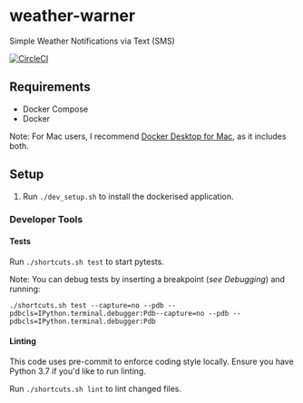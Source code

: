 # weather-warner
Simple Weather Notifications via Text (SMS)

[![CircleCI](https://circleci.com/gh/JakeBar/weather-warner.svg?style=svg&circle-token=44b5a718bad263f1082e56881233f23ec3cc3165)](https://circleci.com/gh/JakeBar/weather-warner)

## Requirements

* Docker Compose
* Docker

Note: For Mac users, I recommend [Docker Desktop for Mac](https://docs.docker.com/docker-for-mac/install/), as it includes both.

## Setup

1. Run `./dev_setup.sh` to install the dockerised application.

### Developer Tools

#### Tests

Run `./shortcuts.sh test` to start pytests.

Note: You can debug tests by inserting a breakpoint (_see Debugging_) and running:
```
./shortcuts.sh test --capture=no --pdb --pdbcls=IPython.terminal.debugger:Pdb--capture=no --pdb --pdbcls=IPython.terminal.debugger:Pdb
```

#### Linting

This code uses pre-commit to enforce coding style locally. Ensure you have Python 3.7 if you'd like to run linting.

Run `./shortcuts.sh lint` to lint changed files.
